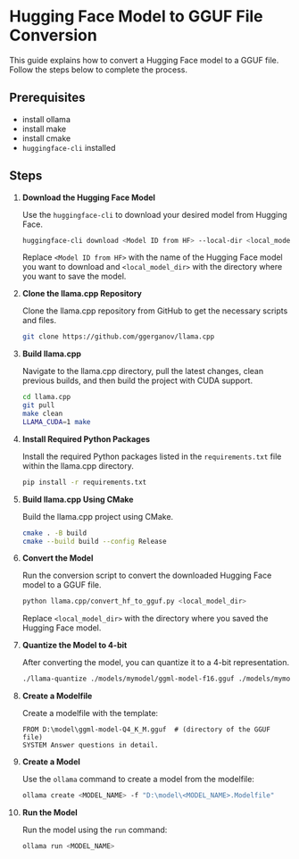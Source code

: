 # Hugging Face Model to GGUF File Conversion

This guide explains how to convert a Hugging Face model to a GGUF file. Follow the steps below to complete the process.

## Prerequisites

- install ollama
- install make
- install cmake
- `huggingface-cli` installed

## Steps

1. **Download the Hugging Face Model**

   Use the `huggingface-cli` to download your desired model from Hugging Face.
    ```bash
   huggingface-cli download <Model ID from HF> --local-dir <local_model_dir>
   ```
   Replace `<Model ID from HF>` with the name of the Hugging Face model you want to download and `<local_model_dir>` with the directory where you want to save the model.

2. **Clone the llama.cpp Repository**

   Clone the llama.cpp repository from GitHub to get the necessary scripts and files.
    ```bash
   git clone https://github.com/ggerganov/llama.cpp
   ```

3. **Build llama.cpp**

   Navigate to the llama.cpp directory, pull the latest changes, clean previous builds, and then build the project with CUDA support.
    ```bash
   cd llama.cpp
   git pull
   make clean
   LLAMA_CUDA=1 make
   ```

4. **Install Required Python Packages**

   Install the required Python packages listed in the `requirements.txt` file within the llama.cpp directory.
    ```bash
   pip install -r requirements.txt
   ```

5. **Build llama.cpp Using CMake**

   Build the llama.cpp project using CMake.
    ```bash
   cmake . -B build
   cmake --build build --config Release 
   ```

6. **Convert the Model**

   Run the conversion script to convert the downloaded Hugging Face model to a GGUF file.
    ```bash
   python llama.cpp/convert_hf_to_gguf.py <local_model_dir>
   ```
   Replace `<local_model_dir>` with the directory where you saved the Hugging Face model.

7. **Quantize the Model to 4-bit**

   After converting the model, you can quantize it to a 4-bit representation.
    ```bash
   ./llama-quantize ./models/mymodel/ggml-model-f16.gguf ./models/mymodel/ggml-model-Q4_K_M.gguf Q4_K_M
   ```

8. **Create a Modelfile**

   Create a modelfile with the template:
    ```
    FROM D:\model\ggml-model-Q4_K_M.gguf  # (directory of the GGUF file)
    SYSTEM Answer questions in detail.
    ```

9. **Create a Model**

   Use the `ollama` command to create a model from the modelfile:
    ```bash
   ollama create <MODEL_NAME> -f "D:\model\<MODEL_NAME>.Modelfile"
   ```

10. **Run the Model**

    Run the model using the `run` command:
    ```bash
    ollama run <MODEL_NAME>
    ```
